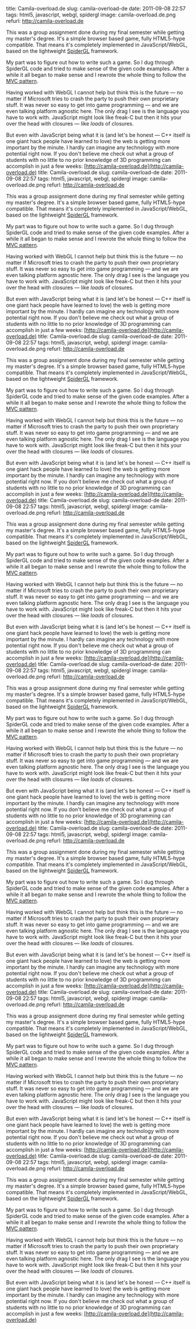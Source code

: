 title: Camila-overload.de
slug: camila-overload-de
date: 2011-09-08 22:57
tags: html5, javascript, webgl, spidergl
image: camila-overload.de.png
refurl: http://camila-overload.de

This was a group assignment done during my final semester while getting my master's degree. It's a simple browser based game, fully HTML5-hype compatible. That means it's completely implemented in JavaScript/WebGL, based on the lightweight [SpiderGL](http://spidergl.org/) framework.

My part was to figure out how to write such a game. So I dug through SpiderGL code and tried to make sense of the given code examples. After a while it all began to make sense and I rewrote the whole thing to follow the [MVC pattern](http://en.wikipedia.org/wiki/MVC_Pattern).

Having worked with WebGL I cannot help but think this is the future — no matter if Microsoft tries to crash the party to push their own proprietary stuff. It was never so easy to get into game programming — and we are even talking platform agnostic here. The only drag I see is the language you have to work with. JavaScript might look like freak-C but then it hits your over the head with closures — like *loads* of closures.

But even with JavaScript being what it is (and let's be honest — C++ itself is one giant hack people have learned to love) the web is getting more important by the minute. I hardly can imagine any technology with more potential right now. If you don't believe me check out what a group of students with no little to no prior knowledge of 3D programming can accomplish in just a few weeks: [http://camila-overload.de](http://camila-overload.de)
title: Camila-overload.de
slug: camila-overload-de
date: 2011-09-08 22:57
tags: html5, javascript, webgl, spidergl
image: camila-overload.de.png
refurl: http://camila-overload.de

This was a group assignment done during my final semester while getting my master's degree. It's a simple browser based game, fully HTML5-hype compatible. That means it's completely implemented in JavaScript/WebGL, based on the lightweight [SpiderGL](http://spidergl.org/) framework.

My part was to figure out how to write such a game. So I dug through SpiderGL code and tried to make sense of the given code examples. After a while it all began to make sense and I rewrote the whole thing to follow the [MVC pattern](http://en.wikipedia.org/wiki/MVC_Pattern).

Having worked with WebGL I cannot help but think this is the future — no matter if Microsoft tries to crash the party to push their own proprietary stuff. It was never so easy to get into game programming — and we are even talking platform agnostic here. The only drag I see is the language you have to work with. JavaScript might look like freak-C but then it hits your over the head with closures — like *loads* of closures.

But even with JavaScript being what it is (and let's be honest — C++ itself is one giant hack people have learned to love) the web is getting more important by the minute. I hardly can imagine any technology with more potential right now. If you don't believe me check out what a group of students with no little to no prior knowledge of 3D programming can accomplish in just a few weeks: [http://camila-overload.de](http://camila-overload.de)
title: Camila-overload.de
slug: camila-overload-de
date: 2011-09-08 22:57
tags: html5, javascript, webgl, spidergl
image: camila-overload.de.png
refurl: http://camila-overload.de

This was a group assignment done during my final semester while getting my master's degree. It's a simple browser based game, fully HTML5-hype compatible. That means it's completely implemented in JavaScript/WebGL, based on the lightweight [SpiderGL](http://spidergl.org/) framework.

My part was to figure out how to write such a game. So I dug through SpiderGL code and tried to make sense of the given code examples. After a while it all began to make sense and I rewrote the whole thing to follow the [MVC pattern](http://en.wikipedia.org/wiki/MVC_Pattern).

Having worked with WebGL I cannot help but think this is the future — no matter if Microsoft tries to crash the party to push their own proprietary stuff. It was never so easy to get into game programming — and we are even talking platform agnostic here. The only drag I see is the language you have to work with. JavaScript might look like freak-C but then it hits your over the head with closures — like *loads* of closures.

But even with JavaScript being what it is (and let's be honest — C++ itself is one giant hack people have learned to love) the web is getting more important by the minute. I hardly can imagine any technology with more potential right now. If you don't believe me check out what a group of students with no little to no prior knowledge of 3D programming can accomplish in just a few weeks: [http://camila-overload.de](http://camila-overload.de)
title: Camila-overload.de
slug: camila-overload-de
date: 2011-09-08 22:57
tags: html5, javascript, webgl, spidergl
image: camila-overload.de.png
refurl: http://camila-overload.de

This was a group assignment done during my final semester while getting my master's degree. It's a simple browser based game, fully HTML5-hype compatible. That means it's completely implemented in JavaScript/WebGL, based on the lightweight [SpiderGL](http://spidergl.org/) framework.

My part was to figure out how to write such a game. So I dug through SpiderGL code and tried to make sense of the given code examples. After a while it all began to make sense and I rewrote the whole thing to follow the [MVC pattern](http://en.wikipedia.org/wiki/MVC_Pattern).

Having worked with WebGL I cannot help but think this is the future — no matter if Microsoft tries to crash the party to push their own proprietary stuff. It was never so easy to get into game programming — and we are even talking platform agnostic here. The only drag I see is the language you have to work with. JavaScript might look like freak-C but then it hits your over the head with closures — like *loads* of closures.

But even with JavaScript being what it is (and let's be honest — C++ itself is one giant hack people have learned to love) the web is getting more important by the minute. I hardly can imagine any technology with more potential right now. If you don't believe me check out what a group of students with no little to no prior knowledge of 3D programming can accomplish in just a few weeks: [http://camila-overload.de](http://camila-overload.de)
title: Camila-overload.de
slug: camila-overload-de
date: 2011-09-08 22:57
tags: html5, javascript, webgl, spidergl
image: camila-overload.de.png
refurl: http://camila-overload.de

This was a group assignment done during my final semester while getting my master's degree. It's a simple browser based game, fully HTML5-hype compatible. That means it's completely implemented in JavaScript/WebGL, based on the lightweight [SpiderGL](http://spidergl.org/) framework.

My part was to figure out how to write such a game. So I dug through SpiderGL code and tried to make sense of the given code examples. After a while it all began to make sense and I rewrote the whole thing to follow the [MVC pattern](http://en.wikipedia.org/wiki/MVC_Pattern).

Having worked with WebGL I cannot help but think this is the future — no matter if Microsoft tries to crash the party to push their own proprietary stuff. It was never so easy to get into game programming — and we are even talking platform agnostic here. The only drag I see is the language you have to work with. JavaScript might look like freak-C but then it hits your over the head with closures — like *loads* of closures.

But even with JavaScript being what it is (and let's be honest — C++ itself is one giant hack people have learned to love) the web is getting more important by the minute. I hardly can imagine any technology with more potential right now. If you don't believe me check out what a group of students with no little to no prior knowledge of 3D programming can accomplish in just a few weeks: [http://camila-overload.de](http://camila-overload.de)
title: Camila-overload.de
slug: camila-overload-de
date: 2011-09-08 22:57
tags: html5, javascript, webgl, spidergl
image: camila-overload.de.png
refurl: http://camila-overload.de

This was a group assignment done during my final semester while getting my master's degree. It's a simple browser based game, fully HTML5-hype compatible. That means it's completely implemented in JavaScript/WebGL, based on the lightweight [SpiderGL](http://spidergl.org/) framework.

My part was to figure out how to write such a game. So I dug through SpiderGL code and tried to make sense of the given code examples. After a while it all began to make sense and I rewrote the whole thing to follow the [MVC pattern](http://en.wikipedia.org/wiki/MVC_Pattern).

Having worked with WebGL I cannot help but think this is the future — no matter if Microsoft tries to crash the party to push their own proprietary stuff. It was never so easy to get into game programming — and we are even talking platform agnostic here. The only drag I see is the language you have to work with. JavaScript might look like freak-C but then it hits your over the head with closures — like *loads* of closures.

But even with JavaScript being what it is (and let's be honest — C++ itself is one giant hack people have learned to love) the web is getting more important by the minute. I hardly can imagine any technology with more potential right now. If you don't believe me check out what a group of students with no little to no prior knowledge of 3D programming can accomplish in just a few weeks: [http://camila-overload.de](http://camila-overload.de)
title: Camila-overload.de
slug: camila-overload-de
date: 2011-09-08 22:57
tags: html5, javascript, webgl, spidergl
image: camila-overload.de.png
refurl: http://camila-overload.de

This was a group assignment done during my final semester while getting my master's degree. It's a simple browser based game, fully HTML5-hype compatible. That means it's completely implemented in JavaScript/WebGL, based on the lightweight [SpiderGL](http://spidergl.org/) framework.

My part was to figure out how to write such a game. So I dug through SpiderGL code and tried to make sense of the given code examples. After a while it all began to make sense and I rewrote the whole thing to follow the [MVC pattern](http://en.wikipedia.org/wiki/MVC_Pattern).

Having worked with WebGL I cannot help but think this is the future — no matter if Microsoft tries to crash the party to push their own proprietary stuff. It was never so easy to get into game programming — and we are even talking platform agnostic here. The only drag I see is the language you have to work with. JavaScript might look like freak-C but then it hits your over the head with closures — like *loads* of closures.

But even with JavaScript being what it is (and let's be honest — C++ itself is one giant hack people have learned to love) the web is getting more important by the minute. I hardly can imagine any technology with more potential right now. If you don't believe me check out what a group of students with no little to no prior knowledge of 3D programming can accomplish in just a few weeks: [http://camila-overload.de](http://camila-overload.de)
title: Camila-overload.de
slug: camila-overload-de
date: 2011-09-08 22:57
tags: html5, javascript, webgl, spidergl
image: camila-overload.de.png
refurl: http://camila-overload.de

This was a group assignment done during my final semester while getting my master's degree. It's a simple browser based game, fully HTML5-hype compatible. That means it's completely implemented in JavaScript/WebGL, based on the lightweight [SpiderGL](http://spidergl.org/) framework.

My part was to figure out how to write such a game. So I dug through SpiderGL code and tried to make sense of the given code examples. After a while it all began to make sense and I rewrote the whole thing to follow the [MVC pattern](http://en.wikipedia.org/wiki/MVC_Pattern).

Having worked with WebGL I cannot help but think this is the future — no matter if Microsoft tries to crash the party to push their own proprietary stuff. It was never so easy to get into game programming — and we are even talking platform agnostic here. The only drag I see is the language you have to work with. JavaScript might look like freak-C but then it hits your over the head with closures — like *loads* of closures.

But even with JavaScript being what it is (and let's be honest — C++ itself is one giant hack people have learned to love) the web is getting more important by the minute. I hardly can imagine any technology with more potential right now. If you don't believe me check out what a group of students with no little to no prior knowledge of 3D programming can accomplish in just a few weeks: [http://camila-overload.de](http://camila-overload.de)
